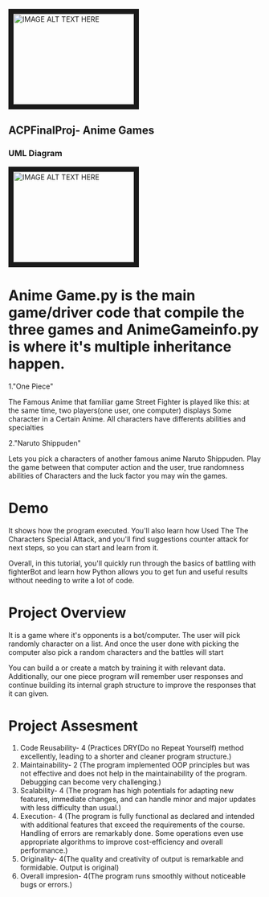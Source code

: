 <a href="http://www.youtube.com/watch?feature=player_embedded&v=CUDCgZ008dY
" target="_blank"><img src="http://img.youtube.com/vi/CUDCgZ008dY/0.jpg" 
alt="IMAGE ALT TEXT HERE" width="240" height="180" border="10" /></a>

## ACPFinalProj- Anime Games

### UML Diagram
<a href="http://www.youtube.com/watch?feature=player_embedded&v=3Gpnlf2p104
" target="_blank"><img src="http://img.youtube.com/vi/3Gpnlf2p104/0.jpg" 
alt="IMAGE ALT TEXT HERE" width="240" height="180" border="10" /></a>

# Anime Game.py is the main game/driver code that compile the three games and AnimeGameinfo.py is where it's multiple inheritance happen.

1."One Piece"

 The Famous Anime that familiar game Street Fighter  is played like this: at the same time, two players(one user, one computer) displays Some character in a Certain Anime. All characters have differents abilities and specialties

2."Naruto Shippuden"

 Lets you pick a characters of another famous anime Naruto Shippuden. Play the game between that computer action and the user,  true randomness abilities of Characters and the luck factor you may win the games.

# Demo


It shows how the program executed. You'll also learn how Used The The Characters Special Attack, and you'll find suggestions counter attack for next steps, so you can start and learn from it.

Overall, in this tutorial, you'll quickly run through the basics of battling with fighterBot and learn how Python allows you to get fun and useful results without needing to write a lot of code.


# Project Overview

It is a game where it's opponents is a bot/computer. The user will pick randomly character on a list. And once the user done with picking the computer also pick a random characters and the battles will start

You can build a or create a match by training it with relevant data. Additionally, our one piece program will remember user responses and continue building its internal graph structure to improve the responses that it can given.


# Project Assesment


1. Code Reusability- 4 (Practices DRY(Do no Repeat Yourself) method excellently, leading to a shorter and cleaner program structure.)
2. Maintainability- 2 (The program implemented OOP principles but was not effective and does not help in the maintainability of the program. Debugging can become very challenging.)
3. Scalability- 4 (The program has high potentials for adapting new features, immediate changes, and can handle minor and major updates with less difficulty than usual.)
4. Execution- 4 (The program is fully functional as declared and intended with additional features that exceed the requirements of the course. Handling of errors are remarkably done. Some operations even use appropriate algorithms to improve cost-efficiency and overall performance.)
5. Originality- 4(The quality and creativity of output is remarkable and formidable. Output is original)
6. Overall impresion- 4(The program runs smoothly without noticeable bugs or errors.)
